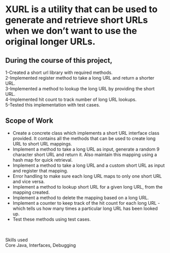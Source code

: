 # XURL is a utility that can be used to generate and retrieve short URLs when we don’t want to use the original longer URLs.


## During the course of this project,<br>

1-Created a short url library with required methods.<br>
2-Implemented register method to take a long URL and return a shorter URL.<br>
3-Implemented a method to lookup the long URL by providing the short URL.<br>
4-Implemented hit count to track number of long URL lookups.<br>
5-Tested this implementation with test cases.<br>



## Scope of Work<br>
- Create a concrete class which implements a short URL interface class provided. It contains all the methods that can be used to create long URL to short URL mappings.<br>
- Implement a method to take a long URL as input, generate a random 9 character short URL and return it. Also maintain this mapping using a hash map for quick retrieval.<br>
- Implement a method to take a long URL and a custom short URL as input and register that mapping. <br>
- Error handling to make sure each long URL maps to only one short URL and vice versa.<br>
- Implement a method to lookup short URL for a given long URL, from the mapping created.<br>
- Implement a method to delete the mapping based on a long URL.<br>
- Implement a counter to keep track of the hit count for each long URL - which tells us how many times a particular long URL has been looked up.<br>
- Test these methods using test cases.<br>
<br>
<br>
Skills used<br>
Core Java, Interfaces, Debugging<br>
